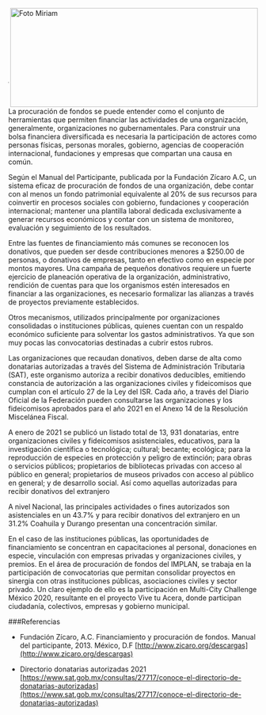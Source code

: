 
<p>
   <a title="ir a Otras Publicaciones" href="http://www.trcimplan.gob.mx/autores/miriam-janeth-gonzalez-quintana.html"><img class="img-responsive contenido-imagen" src="../imagenes/128/lic-miriam-janeth-gonzalez-quintana-top2.png" align="right" alt="Foto Miriam" width="500" height="200"></a>

</p>

</br></br></br></br></br></br></br></br>

---

La procuración de fondos se puede entender como el conjunto de herramientas que permiten financiar las actividades de una organización, generalmente, organizaciones no gubernamentales. Para construir una bolsa financiera diversificada es necesaria la participación de actores como personas físicas, personas morales, gobierno, agencias de cooperación internacional, fundaciones y empresas que compartan una causa en común.

Según el Manual del Participante, publicada por la Fundación Zícaro A.C, un sistema eficaz de procuración de fondos de una organización, debe contar con al menos un fondo patrimonial equivalente al 20% de sus recursos para coinvertir en procesos sociales con gobierno, fundaciones y cooperación internacional; mantener una plantilla laboral dedicada exclusivamente a generar recursos económicos y contar con un sistema de monitoreo, evaluación y seguimiento de los resultados.

Entre las fuentes de financiamiento más comunes se reconocen los donativos, que pueden ser desde contribuciones menores a $250.00 de personas, o donativos de empresas, tanto en efectivo como en especie por montos mayores. Una campaña de pequeños donativos requiere un fuerte ejercicio de planeación operativa de la organización, administrativo, rendición de cuentas para que los organismos estén interesados en financiar a las organizaciones, es necesario formalizar las alianzas a través de proyectos previamente establecidos.

Otros mecanismos, utilizados principalmente por organizaciones consolidadas o instituciones públicas, quienes cuentan con un respaldo económico suficiente para solventar los gastos administrativos. Ya que son muy pocas las convocatorias destinadas a cubrir estos rubros.

Las organizaciones que recaudan donativos, deben darse de alta como donatarias autorizadas a través del Sistema de Administración Tributaria (SAT), este organismo autoriza a recibir donativos deducibles, emitiendo constancia de autorización a las organizaciones civiles y fideicomisos que cumplan con el artículo 27 de la Ley del ISR. Cada año, a través del Diario Oficial de la Federación pueden consultarse las organizaciones y los fideicomisos aprobados para el año 2021 en el Anexo 14 de la Resolución Miscelánea Fiscal.

A enero de 2021 se publicó un listado total de 13, 931 donatarias, entre organizaciones civiles y fideicomisos asistenciales, educativos, para la investigación científica o tecnológica; cultural; becante; ecológica; para la reproducción de especies en protección y peligro de extinción; para obras o servicios públicos; propietarios de bibliotecas privadas con acceso al público en general; propietarios de museos privados con acceso al público en general; y de desarrollo social. Así como aquellas autorizadas para recibir donativos del extranjero

A nivel Nacional, las principales actividades o fines autorizados son asistenciales en un 43.7% y para recibir donativos del extranjero en un 31.2% Coahuila y Durango presentan una concentración similar.

En el caso de las instituciones públicas, las oportunidades de financiamiento se concentran en capacitaciones al personal, donaciones en especie, vinculación con empresas privadas y organizaciones civiles, y premios. En el área de procuración de fondos del IMPLAN, se trabaja en la participación de convocatorias que permitan consolidar proyectos en sinergia con otras instituciones públicas, asociaciones civiles y sector privado. Un claro ejemplo de ello es la participación en Multi-City Challenge México 2020, resultante en el proyecto Vive tu Acera, donde participan ciudadanía, colectivos, empresas y gobierno municipal.


###Referencias

- Fundación Zícaro, A.C. Financiamiento y procuración de fondos. Manual del participante, 2013. México, D.F  [http://www.zicaro.org/descargas](http://www.zicaro.org/descargas)

- Directorio donatarias autorizadas 2021 [https://www.sat.gob.mx/consultas/27717/conoce-el-directorio-de-donatarias-autorizadas](https://www.sat.gob.mx/consultas/27717/conoce-el-directorio-de-donatarias-autorizadas)
